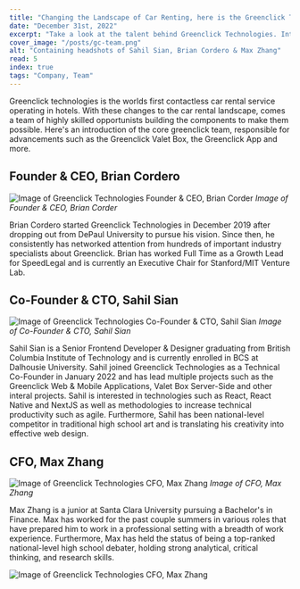 ```yaml
---
title: "Changing the Landscape of Car Renting, here is the Greenclick Technologies Team."
date: "December 31st, 2022"
excerpt: "Take a look at the talent behind Greenclick Technologies. Introductions to the opportunists behind the worlds 24/7 car rental solution in hotels."
cover_image: "/posts/gc-team.png"
alt: "Containing headshots of Sahil Sian, Brian Cordero & Max Zhang"
read: 5
index: true
tags: "Company, Team"
---
```


Greenclick technologies is the worlds first contactless car rental service operating in hotels. With these changes to the car rental landscape, comes a team of highly skilled opportunists building the components to make them possible. Here's an introduction of the core greenclick team, responsible for advancements such as the Greenclick Valet Box, the Greenclick App and more.

## Founder & CEO, Brian Cordero

![Image of Greenclick Technologies Founder & CEO, Brian Corder](/brian.png)
*Image of Founder & CEO, Brian Corder*

Brian Cordero started Greenclick Technologies in December 2019 after dropping out from DePaul University to pursue his vision. Since then, he consistently has networked attention from hundreds of important industry specialists about Greenclick. Brian has worked Full Time as a Growth Lead for SpeedLegal and is currently an Executive Chair for Stanford/MIT Venture Lab.

## Co-Founder & CTO, Sahil Sian

![Image of Greenclick Technologies Co-Founder & CTO, Sahil Sian](/sahil.png)
*Image of Co-Founder & CTO, Sahil Sian*

Sahil Sian is a Senior Frontend Developer & Designer graduating from British Columbia Institute of Technology and is currently enrolled in BCS at Dalhousie University. Sahil joined Greenclick Technologies as a Technical Co-Founder in January 2022 and has lead multiple projects such as the Greenclick Web & Mobile Applications, Valet Box Server-Side and other interal projects. Sahil is interested in technologies such as React, React Native and NextJS as well as methodologies to increase technical productivity such as agile. Furthermore, Sahil has been national-level competitor in traditional high school art and is translating his creativity into effective web design.

## CFO, Max Zhang

![Image of Greenclick Technologies CFO, Max Zhang](/max.jpg)
*Image of CFO, Max Zhang*

Max Zhang is a junior at Santa Clara University pursuing a Bachelor's in Finance. Max has worked for the past couple summers in various roles that have prepared him to work in a professional setting with a breadth of work experience. Furthermore, Max has held the status of being a top-ranked national-level high school debater, holding strong analytical, critical thinking, and research skills.

![Image of Greenclick Technologies CFO, Max Zhang](/example.jpg)